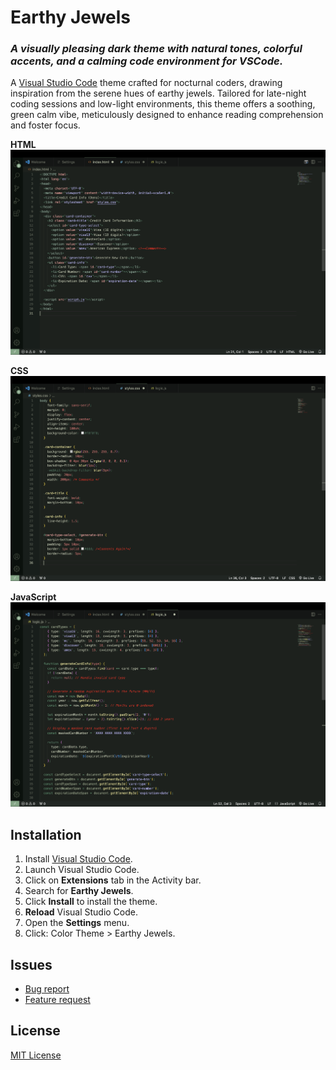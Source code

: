 # Earthy Jewels
### *A visually pleasing dark theme with natural tones, colorful accents, and a calming code environment for VSCode.*

A [Visual Studio Code](https://code.visualstudio.com/) theme crafted for nocturnal coders, drawing inspiration from the serene hues of earthy jewels. Tailored for late-night coding sessions and low-light environments, this theme offers a soothing, green calm vibe, meticulously designed to enhance reading comprehension and foster focus.

**HTML**
![Screenshot](images/html.png)

**CSS**
![Screenshot](images/css.png)

**JavaScript**
![Screenshot](images/js.png)

## Installation
1. Install [Visual Studio Code](https://code.visualstudio.com/).
2. Launch Visual Studio Code.
3. Click on **Extensions** tab in the Activity bar.
4. Search for **Earthy Jewels**.
5. Click **Install** to install the theme.
6. **Reload** Visual Studio Code.
7. Open the **Settings** menu.
8. Click: Color Theme > Earthy Jewels.

## Issues
- [Bug report]()
- [Feature request]()

## License
[MIT License](https://marketplace.visualstudio.com/items/dasShounak.noc/license)
